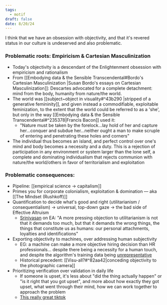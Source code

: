 ```yaml
---
tags:
  - motif
draft: false
date: 8/20/24
---
```

I think that we have an obsession with objectivity, and that it's revered status in our culture is undeserved and also problematic.

### Problematic roots: Empiricism & Cartesian Masculinization
* Today's objectivity is a descendant of the Enlightenment obsession with empiricism and rationalism
* From [[Embodying data & the Sensible Transcendental#Bordo's Cartesian Masculinization |Susan Bordo's essays on Cartesian Masculinization]]: Descartes advocated for a complete detachment: mind from the body, humanity from nature/the world. 
* The world was [[subject~object in visuality#^43b290 |stripped of a generative femininity]], and given instead a commodifiable, exploitable feminization, to the extent that the world could be referred to as a 'she', but only in the way [[Embodying data & the Sensible Transcendental#^235378|Francis Bacon]] used it:
	* "Nature must be taken by the forelock...lay hold of her and capture her...conquer and subdue her...neither ought a man to make scruple of entering and penetrating these holes and corners"
* The individual thus becomes an island, and perfect control over one's mind and body becomes a necessity and a duty. This is a rejection of participation in any environment or system larger than the lone self, a complete and dominating individualism that rejects communion with nature/the world/others in favor of territorialism and exploitation

### Problematic consequences: 
* Pipeline: [[empirical science -> capitalism]]
* Primes you for corporate colonialism, exploitation & domination — aka [[The Mindset (Rushkoff)]]
* Quantification to decide what's good and right (utilitarianism / consequentialism) -> universal, top-down gaze -> the bad side of Effective Altruism
	* [Srinivasan](https://www.lrb.co.uk/the-paper/v37/n18/amia-srinivasan/stop-the-robot-apocalypse) on EA: "A more​ pressing objection to utilitarianism is not that it demands too much, but that it demands the wrong things, the things that constitute us as humans: our personal attachments, loyalties and identifications"
* Exporting objectivity to machines, over addressing human subjectivity
	* EG: a machine can make a more objective hiring decision than HR professionals... despite there being a necessity for a human touch, and despite the algorithm's training data being [unrepresentative](https://www.reuters.com/article/world/insight-amazon-scraps-secret-ai-recruiting-tool-that-showed-bias-against-women-idUSKCN1MK0AG/)
	* Historical precedent: [[Visu-all?#^82aa42|conceding objectivity to the photographic camera]]
* Prioritizing verification over validation in daily life
	* If someone is upset, it's less about "did the thing actually happen" or "is it right that you got upset", and more about how exactly they got upset, what went through their mind, how we can work together to approach the problem
	* [This really great tiktok](https://vt.tiktok.com/ZS2YTYWNG/)
